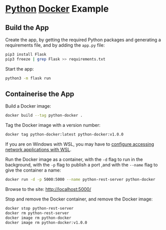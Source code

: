 # [Python](https://www.python.org/) [Docker](https://www.docker.com/) Example

## Build the App

Create the app, by getting the required Python packages and generating a requirements file, and by adding the `app.py` file:

```sh
pip3 install Flask
pip3 freeze | grep Flask >> requirements.txt
```

Start the app:

```sh
python3 -m flask run
```

## Containerise the App

Build a Docker image:

```sh
docker build --tag python-docker .
```

Tag the Docker image with a version number:

```sh
docker tag python-docker:latest python-docker:v1.0.0
```

If you are on Windows with WSL, you may have to [configure accessing network applications with WSL](https://docs.microsoft.com/en-us/windows/wsl/networking).

Run the Docker image as a container, with the `-d` flag to run in the background, with the `-p` flag to publish a port ,and with the `--name` flag to give the container a name:

```sh
docker run -d -p 5000:5000 --name python-rest-server python-docker
```

Browse to the site: [http://localhost:5000/](http://localhost:5000/)

Stop and remove the Docker container, and remove the Docker image:

```sh
docker stop python-rest-server
docker rm python-rest-server
docker image rm python-docker
docker image rm python-docker:v1.0.0
```
